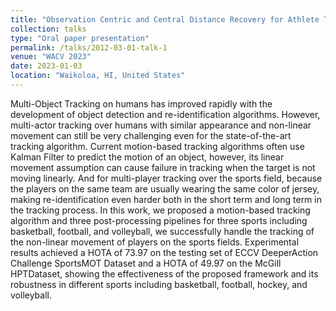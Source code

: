 ```yaml
---
title: "Observation Centric and Central Distance Recovery for Athlete Tracking"
collection: talks
type: "Oral paper presentation"
permalink: /talks/2012-03-01-talk-1
venue: "WACV 2023"
date: 2023-01-03
location: "Waikoloa, HI, United States"
---
```


Multi-Object Tracking on humans has improved rapidly with the development of object detection and re-identification algorithms. However, multi-actor tracking over humans with similar appearance and non-linear movement can still be very challenging even for the state-of-the-art tracking algorithm. Current motion-based tracking algorithms often use Kalman Filter to predict the motion of an object, however, its linear movement assumption can cause failure in tracking when the target is not moving linearly. And for multi-player tracking over the sports field, because the players on the same team are usually wearing the same color of jersey, making re-identification even harder both in the short term and long term in the tracking process. In this work, we proposed a motion-based tracking algorithm and three post-processing pipelines for three sports including basketball, football, and volleyball, we successfully handle the tracking of the non-linear movement of players on the sports fields. Experimental results achieved a HOTA of 73.97 on the testing set of ECCV DeeperAction Challenge SportsMOT Dataset and a HOTA of 49.97 on the McGill HPTDataset, showing the effectiveness of the proposed framework and its robustness in different sports including basketball, football, hockey, and volleyball.
